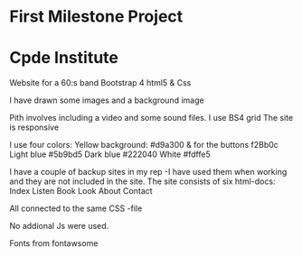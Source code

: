 # First Milestone Project 
# Cpde Institute

Website for a 60:s band 
Bootstrap 4 html5 & Css

I have drawn some images and a background image 

Pith involves including a video and some sound files.
I use BS4 grid 
The site is responsive

I use four colors:
Yellow background: #d9a300 & for the buttons f2Bb0c
Light blue #5b9bd5
Dark blue #222040
White #fdffe5

I have a couple of backup sites in my rep -I have used them when working and they are not included in the site.
The site consists of six html-docs:
Index
Listen
Book
Look
About 
Contact

All connected to the same CSS -file

No addional Js were used.

Fonts from fontawsome

